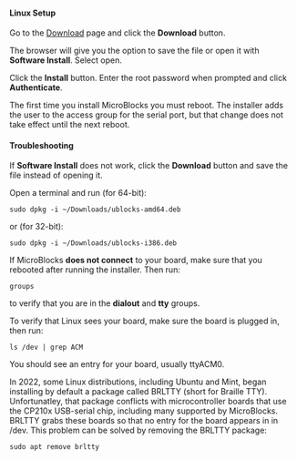 #### Linux Setup ####

Go to the [Download](download) page and click the **Download** button.

The browser will give you the option to save the file or open it with **Software Install**. Select open.

Click the **Install** button. Enter the root password when prompted and click **Authenticate**.

The first time you install MicroBlocks you must reboot.
The installer adds the user to the access group for the serial port,
but that change does not take effect until the next reboot.

#### Troubleshooting ####

If **Software Install** does not work, click the **Download** button and save the file instead of opening it.

Open a terminal and run (for 64-bit):

    sudo dpkg -i ~/Downloads/ublocks-amd64.deb

or (for 32-bit):

    sudo dpkg -i ~/Downloads/ublocks-i386.deb

If MicroBlocks **does not connect** to your board,
make sure that you rebooted after running the installer. Then run:

    groups

to verify that you are in the **dialout** and **tty** groups.

To verify that Linux sees your board, make sure the board is plugged in, then run:

    ls /dev | grep ACM

You should see an entry for your board, usually ttyACM0.

In 2022, some Linux distributions, including Ubuntu and Mint, began installing by default
a package called BRLTTY (short for Braille TTY). Unfortunatley, that package
conflicts with microcontroller boards that use the CP210x USB-serial chip, including
many supported by MicroBlocks. BRLTTY grabs these boards so that no entry for the board
appears in in /dev. This problem can be solved by removing the BRLTTY package:

	sudo apt remove brltty
